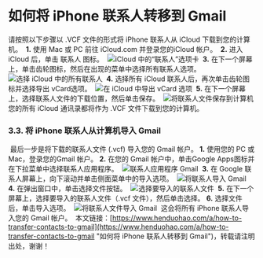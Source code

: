 # 如何将 iPhone 联系人转移到 Gmail
请按照以下步骤以 .VCF 文件的形式将 iPhone 联系人从 iCloud 下载到您的计算机。
​
**1.** 使用 Mac 或 PC 前往 iCloud.com 并登录您的iCloud 帐户。
​
**2.** 进入 iCloud 后，单击 联系人 图标。
​
![iCloud 中的“联系人”选项卡](https://p3-juejin.byteimg.com/tos-cn-i-k3u1fbpfcp/4c4a47510a794e0c9195023121e6280b~tplv-k3u1fbpfcp-zoom-1.image)
​
**3.** 在下一个屏幕上，单击齿轮图标，然后在出现的菜单中选择所有联系人选项。
​
![选择 iCloud 中的所有联系人](https://p3-juejin.byteimg.com/tos-cn-i-k3u1fbpfcp/ed47dd803e5f447cad41605a7a75ef74~tplv-k3u1fbpfcp-zoom-1.image)
​
**4.** 选择所有 iCloud 联系人后，再次单击齿轮图标并选择导出 vCard选项。
​
![在 iCloud 中导出 vCard 选项](https://p3-juejin.byteimg.com/tos-cn-i-k3u1fbpfcp/831e3192dba24791b8d37a8790eac736~tplv-k3u1fbpfcp-zoom-1.image)
​
**5.** 在下一个屏幕上，选择联系人文件的下载位置，然后单击保存。
​
![将联系人文件保存到计算机](https://p3-juejin.byteimg.com/tos-cn-i-k3u1fbpfcp/56ff92d92dd34d87b910e1d7e886b6ca~tplv-k3u1fbpfcp-zoom-1.image)
​
您的所有 iCloud 通讯录都将作为 .VCF 文件下载到您的计算机。
​
### 3.3. 将 iPhone 联系人从计算机导入 Gmail
​
最后一步是将下载的联系人文件 (.vcf) 导入您的 Gmail 帐户。
​
**1.** 使用您的 PC 或 Mac，登录您的Gmail 帐户。
​
**2.** 在您的 Gmail 帐户中，单击Google Apps图标并在下拉菜单中选择联系人应用程序。
​
![联系人应用程序 Gmail](https://p3-juejin.byteimg.com/tos-cn-i-k3u1fbpfcp/8a409f336b144d32a74b19e5ae4b73a2~tplv-k3u1fbpfcp-zoom-1.image)
​
**3.** 在 Google 联系人屏幕上，向下滚动并单击侧面菜单中的导入选项。
​
![将联系人导入 Gmail](https://p3-juejin.byteimg.com/tos-cn-i-k3u1fbpfcp/8d06d32ebe01424d99ec9cf0b1ec30d4~tplv-k3u1fbpfcp-zoom-1.image)
​
**4.** 在弹出窗口中，单击选择文件按钮。
​
![选择要导入的联系人文件](https://p3-juejin.byteimg.com/tos-cn-i-k3u1fbpfcp/a7afe489c1fa48c5b90df6f53e8fa1bd~tplv-k3u1fbpfcp-zoom-1.image)
​
**5.** 在下一个屏幕上，选择要导入的联系人文件（.vcf 文件），然后单击选择。
​
**6.** 选择文件后，单击导入选项。
​
![将联系人文件导入 Gmail](https://p3-juejin.byteimg.com/tos-cn-i-k3u1fbpfcp/c77b62400e5c413c95f7f4cb781f8379~tplv-k3u1fbpfcp-zoom-1.image)
​
这会将所有 iPhone 联系人导入您的 Gmail 帐户。
​
本文链接：[https://www.henduohao.com/a/how-to-transfer-contacts-to-gmail](https://www.henduohao.com/a/how-to-transfer-contacts-to-gmail "如何将 iPhone 联系人转移到 Gmail")，转载请注明出处，谢谢！